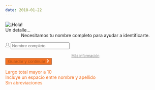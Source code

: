 ```yaml
---
date: 2018-01-22
---
```


<!DOCTYPE html>
<html xmlns="http://www.w3.org/1999/xhtml" xml:lang="es" lang="es">

<head>
	<title>Un detalle - Partido Digital</title>
	<meta http-equiv="Content-Type" content="text/html; charset=utf-8">
	<meta http-equiv="X-UA-Compatible" content="IE=edge">
	<link rel="icon" type="image/png" href="https://recursos.partidodigital.org.uy/assets/img/favicon-16x16.png" sizes="16x16">
	<link rel="icon" type="image/png" href="https://recursos.partidodigital.org.uy/assets/img/favicon-32x32.png" sizes="32x32">
	<meta name="viewport" content="width=device-width, initial-scale=1">
    <link rel="stylesheet" href="https://fonts.googleapis.com/css?family=Open+Sans:400,400i,600,700,700i">
    <link rel="stylesheet" href="https://recursos.partidodigital.org.uy/assets/css/auth0.css">
    <link rel="stylesheet" href="https://recursos.partidodigital.org.uy/assets/css/lock.css">
	<style>
		.tippy-tooltip {
			font-family: 'Open Sans';
			font-size: 0.8em;
		}
		.regla {
			color: lime;
			display: block;
			text-align: left;
		}
		.notok {
			color: #f37021;
		}
	</style>
	<script src="https://unpkg.com/tippy.js@2.0.9/dist/tippy.all.js"></script>
	<script src="https://cdnjs.cloudflare.com/ajax/libs/URI.js/1.19.0/URI.min.js"></script>
	<script src="https://cdn.rawgit.com/auth0/jwt-decode/2908c42a/build/jwt-decode.min.js"></script>
</head>

<body>
    <div id="lock">
        <div data-reactroot="" class="auth0-lock auth0-lock-opened-in-frame auth0-lock-with-tabs" style="z-index: 9998;">
            <div class="auth0-lock-center">
                <form class="auth0-lock-widget" id="add_full_name" method="POST">
                    <img class="auth0-lock-header-avatar" id="user_avatar" src="#" alt="¡Hola!">
                    <div class="auth0-lock-widget-container">
                        <div class="auth0-lock-cred-pane auth0-lock-quiet" style="height: inherit;">
                            <div class="auth0-lock-header">
                                <div class="auth0-lock-header-bg auth0-lock-blur-support">
                                    <div class="auth0-lock-header-bg-blur auth0-lock-no-grayscale" id="user_avatar_blur"></div>
                                    <div class="auth0-lock-header-bg-solid" style="background-color: rgb(243, 112, 33);"></div>
                                </div>
                                <div class="auth0-lock-header-welcome">
                                    <div class="auth0-lock-firstname">Un detalle...</div>
                                </div>
                            </div>
                            <span></span>
                            <div style="position: relative;">
								<div style="visibility: inherit;">
									<div class="auth0-lock-view-content">
										<div style="position: relative;">
											<div class="auth0-lock-body-content">
												<div class="auth0-lock-content">
													<p style="margin-top:0; text-align: center;">
														Necesitamos tu nombre completo para ayudar a identificarte.
													</p>
													<div class="auth0-lock-form">
														<div>
															<div>
																<div class="auth0-lock-input-block auth0-lock-input-email">
																	<div class="auth0-lock-input-wrap auth0-lock-input-wrap-with-icon">
																		<span>
																				<svg focusable="false" width="13px" height="14px" viewBox="0 0 15 16" version="1.1" xmlns="http://www.w3.org/2000/svg" xmlns:xlink="http://www.w3.org/1999/xlink" class="auth0-lock-icon auth0-lock-icon-box"><g stroke="none" stroke-width="1" fill="none" fill-rule="evenodd"><g transform="translate(-11.000000, -1471.000000)" fill="#888888"><path d="M25.552,1486.998 L11.449,1486.998 C10.667,1485.799 10.984,1483.399 11.766,1482.6 C12.139,1482.219 14.931,1481.5 16.267,1481.172 C14.856,1480.076 13.995,1478.042 13.995,1476.103 C13.995,1473.284 14.813,1470.999 18.498,1470.999 C22.182,1470.999 23,1473.284 23,1476.103 C23,1478.037 22.145,1480.065 20.74,1481.163 C22.046,1481.489 24.88,1482.228 25.241,1482.601 C26.019,1483.399 26.328,1485.799 25.552,1486.998 L25.552,1486.998 Z M24.6,1483.443 C24.087,1483.169 21.881,1482.548 20,1482.097 L20,1480.513 C21.254,1479.659 21.997,1477.806 21.997,1476.12 C21.997,1473.841 21.414,1471.993 18.499,1471.993 C15.583,1471.993 15,1473.841 15,1476.12 C15,1477.807 15.744,1479.662 17,1480.515 L17,1482.112 C15.109,1482.556 12.914,1483.166 12.409,1483.442 C12.082,1483.854 11.797,1485.173 12,1486 L25,1486 C25.201,1485.174 24.922,1483.858 24.6,1483.443 L24.6,1483.443 Z"></path></g></g></svg>
																		</span>
																		<input type="text" name="full_name" class="auth0-lock-input"
																			placeholder="Nombre completo" autocomplete="off" id="full_name">
																		<input type="hidden" name="state" id="form_state" value="">
																	</div>
																</div>
															</div>
														</div>
													</div>
													<p class="auth0-lock-alternative" style="text-align: center; margin-bottom: 0;">
														<a href="https://partidodigital.org.uy/plataforma/tareas#completar-nombre-completo" target="_blank" style="color: grey; font-size: 0.8em;">Más información</a>
													</p>
												</div>
											</div>
										</div>
									</div>
								</div>
                            </div>
                            <button class="auth0-lock-submit" type="submit" style="background-color: rgb(243, 112, 33);" id="submit_form" disabled>
                                <div class="auth0-loading-container">
                                    <div class="auth0-loading"></div>
                                </div>
                                <span class="auth0-label-submit">
                                    Guardar y continuar
                                    <span>
                                        <svg class="icon-text" width="8px" height="12px" viewBox="0 0 8 12" version="1.1" xmlns="http://www.w3.org/2000/svg">
                                            <g id="Symbols" stroke="none" stroke-width="1" fill="none" fill-rule="evenodd">
                                                <g transform="translate(-148.000000, -32.000000)" fill="#FFFFFF">
                                                    <polygon id="Shape" points="148 33.4 149.4 32 155.4 38 149.4 44 148 42.6 152.6 38"></polygon>
                                                </g>
                                            </g>
                                        </svg>
                                    </span>
                                </span>
                            </button>
                            <span></span>
                        </div>
                    </div>
                </form>
            </div>
        </div>
    </div>
	<div id="reglas_tmpl">
		<span id="largo" class="regla notok">Largo total mayor a 10</span>
		<span id="completo" class="regla notok">Incluye un espacio entre nombre y apellido</span>
		<span id="noabrv" class="regla notok">Sin abreviaciones</span>
	</div>
    <script>
		var tippyIn = false;
		var submitButton = document.getElementById("submit_form");
		var fullNameField = document.getElementById("full_name");
		tippy(fullNameField, {
			html: document.querySelector('#reglas_tmpl'),
			placement: 'right',
			arrow: true,
			hideOnClick: false,
			trigger: 'focus',
			popperOptions: {
				modifiers: {
					flip: {
						behavior: ['right', 'top']
					}
				}
			}
		});
		/*fullNameField.addEventListener('keydown', function() {
			if(!tippyIn) {
				tippyIn = true;
				fullNameField._tippy.show();
			}
		});*/
		function checkRules(val, rules) {
			document.getElementById("largo").className = rules.largo ? "regla" : "regla notok"; 
			document.getElementById("completo").className = rules.completo ? "regla" : "regla notok"; 
			document.getElementById("noabrv").className = rules.noabrv ? "regla" : "regla notok"; 
		}
		fullNameField.addEventListener('keyup', function(event) {
			var val = this.value.trim(); 
			var rules = {
				largo: val.length+1 > 10,
				completo: val.trim().indexOf(" ") > 0,
				noabrv: val.split(" ")[0].length > 2 && (val.split(" ")[1] !== undefined && val.split(" ")[1].length > 2)
			};
			if(!rules.largo || !rules.completo || !rules.noabrv) {
				fullNameField._tippy.show();
				checkRules(val, rules);
				submitButton.disabled = true;
			} else {
				fullNameField._tippy.hide();
				submitButton.disabled = false;
			}
		});
		var query = URI.parseQuery(document.location.search);
		try {
			var userInfo = jwt_decode(query.token);
			var avatar = document.getElementById("user_avatar");
			avatar.setAttribute("src", userInfo.avatar);
			var avatar_blur = document.getElementById("user_avatar_blur");
			avatar_blur.setAttribute("style", "background-image: url(" + userInfo.avatar + ");");
			var stateField = document.getElementById("form_state");
			stateField.setAttribute("value", query.state);
			var form = document.getElementById("add_full_name");
			form.setAttribute("action", "https://pdigital.uy/wt-hello-leog_me-0/handle-user-metadata/add-full-name?token=" + query.token);
		} catch(e) {}
    </script>
</body>

</html>
